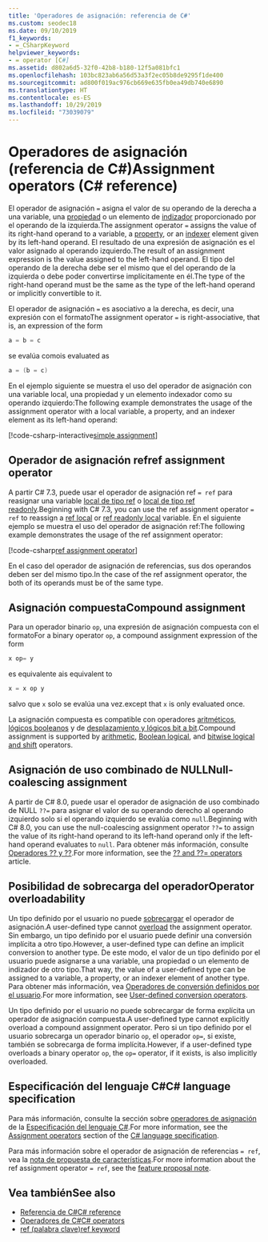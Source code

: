 ```yaml
---
title: 'Operadores de asignación: referencia de C#'
ms.custom: seodec18
ms.date: 09/10/2019
f1_keywords:
- =_CSharpKeyword
helpviewer_keywords:
- = operator [C#]
ms.assetid: d802a6d5-32f0-42b8-b180-12f5a081bfc1
ms.openlocfilehash: 103bc823ab6a56d53a3f2ec05b8de9295f1de400
ms.sourcegitcommit: ad800f019ac976cb669e635fb0ea49db740e6890
ms.translationtype: HT
ms.contentlocale: es-ES
ms.lasthandoff: 10/29/2019
ms.locfileid: "73039079"
---
```

# <a name="assignment-operators-c-reference"></a><span data-ttu-id="4b5d4-102">Operadores de asignación (referencia de C#)</span><span class="sxs-lookup"><span data-stu-id="4b5d4-102">Assignment operators (C# reference)</span></span>

<span data-ttu-id="4b5d4-103">El operador de asignación `=` asigna el valor de su operando de la derecha a una variable, una [propiedad](../../programming-guide/classes-and-structs/properties.md) o un elemento de [indizador](../../programming-guide/indexers/index.md) proporcionado por el operando de la izquierda.</span><span class="sxs-lookup"><span data-stu-id="4b5d4-103">The assignment operator `=` assigns the value of its right-hand operand to a variable, a [property](../../programming-guide/classes-and-structs/properties.md), or an [indexer](../../programming-guide/indexers/index.md) element given by its left-hand operand.</span></span> <span data-ttu-id="4b5d4-104">El resultado de una expresión de asignación es el valor asignado al operando izquierdo.</span><span class="sxs-lookup"><span data-stu-id="4b5d4-104">The result of an assignment expression is the value assigned to the left-hand operand.</span></span> <span data-ttu-id="4b5d4-105">El tipo del operando de la derecha debe ser el mismo que el del operando de la izquierda o debe poder convertirse implícitamente en él.</span><span class="sxs-lookup"><span data-stu-id="4b5d4-105">The type of the right-hand operand must be the same as the type of the left-hand operand or implicitly convertible to it.</span></span>

<span data-ttu-id="4b5d4-106">El operador de asignación `=` es asociativo a la derecha, es decir, una expresión con el formato</span><span class="sxs-lookup"><span data-stu-id="4b5d4-106">The assignment operator `=` is right-associative, that is, an expression of the form</span></span>

```csharp
a = b = c
```

<span data-ttu-id="4b5d4-107">se evalúa como</span><span class="sxs-lookup"><span data-stu-id="4b5d4-107">is evaluated as</span></span>

```csharp
a = (b = c)
```

<span data-ttu-id="4b5d4-108">En el ejemplo siguiente se muestra el uso del operador de asignación con una variable local, una propiedad y un elemento indexador como su operando izquierdo:</span><span class="sxs-lookup"><span data-stu-id="4b5d4-108">The following example demonstrates the usage of the assignment operator with a local variable, a property, and an indexer element as its left-hand operand:</span></span>

[!code-csharp-interactive[simple assignment](~/samples/csharp/language-reference/operators/AssignmentOperator.cs#Simple)]

## <a name="ref-assignment-operator"></a><span data-ttu-id="4b5d4-109">Operador de asignación ref</span><span class="sxs-lookup"><span data-stu-id="4b5d4-109">ref assignment operator</span></span>

<span data-ttu-id="4b5d4-110">A partir C# 7.3, puede usar el operador de asignación ref `= ref` para reasignar una variable [local de tipo ref](../keywords/ref.md#ref-locals) o [local de tipo ref readonly](../keywords/ref.md#ref-readonly-locals).</span><span class="sxs-lookup"><span data-stu-id="4b5d4-110">Beginning with C# 7.3, you can use the ref assignment operator `= ref` to reassign a [ref local](../keywords/ref.md#ref-locals) or [ref readonly local](../keywords/ref.md#ref-readonly-locals) variable.</span></span> <span data-ttu-id="4b5d4-111">En el siguiente ejemplo se muestra el uso del operador de asignación ref:</span><span class="sxs-lookup"><span data-stu-id="4b5d4-111">The following example demonstrates the usage of the ref assignment operator:</span></span>

[!code-csharp[ref assignment operator](~/samples/csharp/language-reference/operators/AssignmentOperator.cs#RefAssignment)]

<span data-ttu-id="4b5d4-112">En el caso del operador de asignación de referencias, sus dos operandos deben ser del mismo tipo.</span><span class="sxs-lookup"><span data-stu-id="4b5d4-112">In the case of the ref assignment operator, the both of its operands must be of the same type.</span></span>

## <a name="compound-assignment"></a><span data-ttu-id="4b5d4-113">Asignación compuesta</span><span class="sxs-lookup"><span data-stu-id="4b5d4-113">Compound assignment</span></span>

<span data-ttu-id="4b5d4-114">Para un operador binario `op`, una expresión de asignación compuesta con el formato</span><span class="sxs-lookup"><span data-stu-id="4b5d4-114">For a binary operator `op`, a compound assignment expression of the form</span></span>

```csharp
x op= y
```

<span data-ttu-id="4b5d4-115">es equivalente a</span><span class="sxs-lookup"><span data-stu-id="4b5d4-115">is equivalent to</span></span>

```csharp
x = x op y
```

<span data-ttu-id="4b5d4-116">salvo que `x` solo se evalúa una vez.</span><span class="sxs-lookup"><span data-stu-id="4b5d4-116">except that `x` is only evaluated once.</span></span>

<span data-ttu-id="4b5d4-117">La asignación compuesta es compatible con operadores [aritméticos](arithmetic-operators.md#compound-assignment), [lógicos booleanos](boolean-logical-operators.md#compound-assignment) y de [desplazamiento y lógicos bit a bit](bitwise-and-shift-operators.md#compound-assignment).</span><span class="sxs-lookup"><span data-stu-id="4b5d4-117">Compound assignment is supported by [arithmetic](arithmetic-operators.md#compound-assignment), [Boolean logical](boolean-logical-operators.md#compound-assignment), and [bitwise logical and shift](bitwise-and-shift-operators.md#compound-assignment) operators.</span></span>

## <a name="null-coalescing-assignment"></a><span data-ttu-id="4b5d4-118">Asignación de uso combinado de NULL</span><span class="sxs-lookup"><span data-stu-id="4b5d4-118">Null-coalescing assignment</span></span>

<span data-ttu-id="4b5d4-119">A partir de C# 8.0, puede usar el operador de asignación de uso combinado de NULL `??=` para asignar el valor de su operando derecho al operando izquierdo solo si el operando izquierdo se evalúa como `null`.</span><span class="sxs-lookup"><span data-stu-id="4b5d4-119">Beginning with C# 8.0, you can use the null-coalescing assignment operator `??=` to assign the value of its right-hand operand to its left-hand operand only if the left-hand operand evaluates to `null`.</span></span> <span data-ttu-id="4b5d4-120">Para obtener más información, consulte [Operadores ?? y ??](null-coalescing-operator.md).</span><span class="sxs-lookup"><span data-stu-id="4b5d4-120">For more information, see the [?? and ??= operators](null-coalescing-operator.md) article.</span></span>

## <a name="operator-overloadability"></a><span data-ttu-id="4b5d4-121">Posibilidad de sobrecarga del operador</span><span class="sxs-lookup"><span data-stu-id="4b5d4-121">Operator overloadability</span></span>

<span data-ttu-id="4b5d4-122">Un tipo definido por el usuario no puede [sobrecargar](operator-overloading.md) el operador de asignación.</span><span class="sxs-lookup"><span data-stu-id="4b5d4-122">A user-defined type cannot [overload](operator-overloading.md) the assignment operator.</span></span> <span data-ttu-id="4b5d4-123">Sin embargo, un tipo definido por el usuario puede definir una conversión implícita a otro tipo.</span><span class="sxs-lookup"><span data-stu-id="4b5d4-123">However, a user-defined type can define an implicit conversion to another type.</span></span> <span data-ttu-id="4b5d4-124">De este modo, el valor de un tipo definido por el usuario puede asignarse a una variable, una propiedad o un elemento de indizador de otro tipo.</span><span class="sxs-lookup"><span data-stu-id="4b5d4-124">That way, the value of a user-defined type can be assigned to a variable, a property, or an indexer element of another type.</span></span> <span data-ttu-id="4b5d4-125">Para obtener más información, vea [Operadores de conversión definidos por el usuario](user-defined-conversion-operators.md).</span><span class="sxs-lookup"><span data-stu-id="4b5d4-125">For more information, see [User-defined conversion operators](user-defined-conversion-operators.md).</span></span>

<span data-ttu-id="4b5d4-126">Un tipo definido por el usuario no puede sobrecargar de forma explícita un operador de asignación compuesta.</span><span class="sxs-lookup"><span data-stu-id="4b5d4-126">A user-defined type cannot explicitly overload a compound assignment operator.</span></span> <span data-ttu-id="4b5d4-127">Pero si un tipo definido por el usuario sobrecarga un operador binario `op`, el operador `op=`, si existe, también se sobrecarga de forma implícita.</span><span class="sxs-lookup"><span data-stu-id="4b5d4-127">However, if a user-defined type overloads a binary operator `op`, the `op=` operator, if it exists, is also implicitly overloaded.</span></span>

## <a name="c-language-specification"></a><span data-ttu-id="4b5d4-128">Especificación del lenguaje C#</span><span class="sxs-lookup"><span data-stu-id="4b5d4-128">C# language specification</span></span>

<span data-ttu-id="4b5d4-129">Para más información, consulte la sección sobre [operadores de asignación](~/_csharplang/spec/expressions.md#assignment-operators) de la [Especificación del lenguaje C#](~/_csharplang/spec/introduction.md).</span><span class="sxs-lookup"><span data-stu-id="4b5d4-129">For more information, see the [Assignment operators](~/_csharplang/spec/expressions.md#assignment-operators) section of the [C# language specification](~/_csharplang/spec/introduction.md).</span></span>

<span data-ttu-id="4b5d4-130">Para más información sobre el operador de asignación de referencias `= ref`, vea la [nota de propuesta de características](~/_csharplang/proposals/csharp-7.3/ref-local-reassignment.md).</span><span class="sxs-lookup"><span data-stu-id="4b5d4-130">For more information about the ref assignment operator `= ref`, see the [feature proposal note](~/_csharplang/proposals/csharp-7.3/ref-local-reassignment.md).</span></span>

## <a name="see-also"></a><span data-ttu-id="4b5d4-131">Vea también</span><span class="sxs-lookup"><span data-stu-id="4b5d4-131">See also</span></span>

- [<span data-ttu-id="4b5d4-132">Referencia de C#</span><span class="sxs-lookup"><span data-stu-id="4b5d4-132">C# reference</span></span>](../index.md)
- [<span data-ttu-id="4b5d4-133">Operadores de C#</span><span class="sxs-lookup"><span data-stu-id="4b5d4-133">C# operators</span></span>](index.md)
- [<span data-ttu-id="4b5d4-134">ref (palabra clave)</span><span class="sxs-lookup"><span data-stu-id="4b5d4-134">ref keyword</span></span>](../keywords/ref.md)
